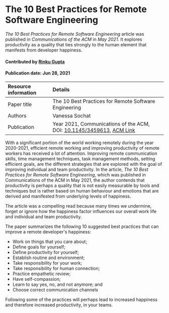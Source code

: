 # The 10 Best Practices for Remote Software Engineering
<!--- deck text start --->
*The 10 Best Practices for Remote Software Engineering* article was published in *Communications of the ACM* in *May 2021*. It explores productivity as a quality that ties strongly to the human element that manifests from developer happiness.
<!--- deck text end --->

#### Contributed by [Rinku Gupta](https://github.com/rinkug)

#### Publication date: Jun 28, 2021

Resource information | Details
:--- | :--- 
Paper title  | The 10 Best Practices for Remote Software Engineering
Authors | Vanessa Sochat
Publication | Year 2021, Communications of the ACM, DOI: [10.1145/3459613](https://dl.acm.org/doi/fullHtml/10.1145/3459613), [ACM Link](https://cacm.acm.org/opinion/articles/252174-the-10-best-practices-for-remote-software-engineering/fulltext)

With a significant portion of the world working remotely during the year 2020-2021, efficient remote working and improving productivity of remote workers has received a lot of attention. Improving remote communication skills, time management techniques, task management methods, setting efficient goals, are the different strategies that are explored with the goal of improving individual and team productivity. In the article, *The 10 Best Practices for Remote Software Engineering*, which was published in Communications of the ACM in May 2021, the author contends that productivity is perhaps a quality that is not easily measurable by tools and techniques but is rather based on human behaviour and emotions that are derived and manifested from underlying levels of happiness.

The article was a compelling read because many times we undermine, forget or ignore how the happiness factor influences our overall work life and individual and team productivity.

The paper summarizes the following 10 suggested best practices that can improve a remote developer's happiness:
* Work on things that you care about;
* Define goals for yourself;
* Define productivity for yourself;
* Establish routine and environment;
* Take responsibility for your work;
* Take responsibility for human connection;
* Practice empathetic review;
* Have self-compassion;
* Learn to say yes, no, and not anymore; and
* Choose correct communication channels

Following some of the practices will perhaps lead to increased happiness and therefore increased productivity, in your teams.

<!---
Publish: yes
Topics: personal productivity and sustainability
Pinned: yes
RSS update: 2021-06-28
--->

